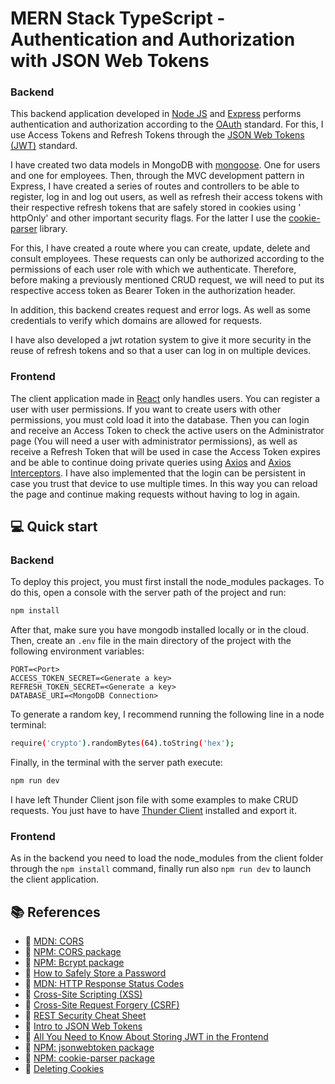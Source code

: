 # MERN Stack TypeScript - Authentication and Authorization with JSON Web Tokens

### Backend

This backend application developed in [Node JS](https://nodejs.org/en/) and [Express](https://www.npmjs.com/package/express) performs authentication and authorization according to the [OAuth](https://es.wikipedia.org/wiki/OAuth) standard. For this, I use Access Tokens and Refresh Tokens through the [JSON Web Tokens (JWT)](https://jwt.io/) standard.

I have created two data models in MongoDB with [mongoose](https://mongoosejs.com/). One for users and one for employees. Then, through the MVC development pattern in Express, I have created a series of routes and controllers to be able to register, log in and log out users, as well as refresh their access tokens with their respective refresh tokens that are safely stored in cookies using ' httpOnly' and other important security flags. For the latter I use the [cookie-parser](https://www.npmjs.com/package/cookie-parser) library.

For this, I have created a route where you can create, update, delete and consult employees. These requests can only be authorized according to the permissions of each user role with which we authenticate. Therefore, before making a previously mentioned CRUD request, we will need to put its respective access token as Bearer Token in the authorization header.

In addition, this backend creates request and error logs. As well as some credentials to verify which domains are allowed for requests.

I have also developed a jwt rotation system to give it more security in the reuse of refresh tokens and so that a user can log in on multiple devices.

### Frontend

The client application made in [React](https://es.reactjs.org/) only handles users. You can register a user with user permissions. If you want to create users with other permissions, you must cold load it into the database. Then you can login and receive an Access Token to check the active users on the Administrator page (You will need a user with administrator permissions), as well as receive a Refresh Token that will be used in case the Access Token expires and be able to continue doing private queries using [Axios](https://axios-http.com/) and [Axios Interceptors](https://axios-http.com/docs/interceptors). I have also implemented that the login can be persistent in case you trust that device to use multiple times. In this way you can reload the page and continue making requests without having to log in again.

## 💻 Quick start

### Backend

To deploy this project, you must first install the node_modules packages. To do this, open a console with the server path of the project and run:

```bash
npm install
```

After that, make sure you have mongodb installed locally or in the cloud. Then, create an `.env` file in the main directory of the project with the following environment variables:

    PORT=<Port>
    ACCESS_TOKEN_SECRET=<Generate a key>
    REFRESH_TOKEN_SECRET=<Generate a key>
    DATABASE_URI=<MongoDB Connection>

To generate a random key, I recommend running the following line in a node terminal:

```bash
require('crypto').randomBytes(64).toString('hex');
```

Finally, in the terminal with the server path execute:

```bash
npm run dev
```

I have left Thunder Client json file with some examples to make CRUD requests. You just have to have [Thunder Client](https://www.thunderclient.com/) installed and export it.

### Frontend

As in the backend you need to load the node_modules from the client folder through the `npm install` command, finally run also `npm run dev` to launch the client application.

## 📚 References

- 🔗 [MDN: CORS](https://developer.mozilla.org/en-US/docs/Web/HTTP/CORS)
- 🔗 [NPM: CORS package](https://www.npmjs.com/package/cors)
- 🔗 [NPM: Bcrypt package](https://www.npmjs.com/package/bcrypt)
- 🔗 [How to Safely Store a Password](https://codahale.com/how-to-safely-store-a-password/)
- 🔗 [MDN: HTTP Response Status Codes](https://developer.mozilla.org/en-US/docs/Web/HTTP/Status)
- 🔗 [Cross-Site Scripting (XSS)](https://owasp.org/www-community/attacks/xss/)
- 🔗 [Cross-Site Request Forgery (CSRF)](https://owasp.org/www-community/attacks/csrf)
- 🔗 [REST Security Cheat Sheet](https://cheatsheetseries.owasp.org/cheatsheets/REST_Security_Cheat_Sheet.html)
- 🔗 [Intro to JSON Web Tokens](https://jwt.io/introduction)
- 🔗 [All You Need to Know About Storing JWT in the Frontend](https://dev.to/cotter/localstorage-vs-cookies-all-you-need-to-know-about-storing-jwt-tokens-securely-in-the-front-end-15id)
- 🔗 [NPM: jsonwebtoken package](https://www.npmjs.com/package/jsonwebtoken)
- 🔗 [NPM: cookie-parser package](https://www.npmjs.com/package/cookie-parser)
- 🔗 [Deleting Cookies](http://expressjs.com/en/api.html#res.clearCookie)
